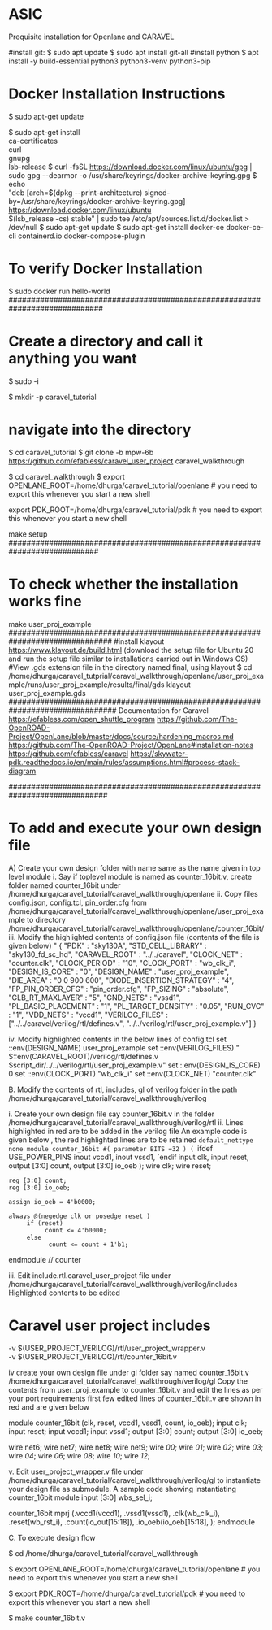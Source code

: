 # ASIC
Prequisite installation for Openlane and CARAVEL

#install git:
$ sudo apt update
$ sudo apt install git-all
#install python
$ apt install -y build-essential python3 python3-venv python3-pip
# Docker Installation Instructions 
 $ sudo apt-get update

 $ sudo apt-get install \
    ca-certificates \
    curl \
    gnupg \
    lsb-release
 $ curl -fsSL https://download.docker.com/linux/ubuntu/gpg | sudo gpg --dearmor -o /usr/share/keyrings/docker-archive-keyring.gpg
$ echo \
  "deb [arch=$(dpkg --print-architecture) signed-by=/usr/share/keyrings/docker-archive-keyring.gpg] https://download.docker.com/linux/ubuntu \
  $(lsb_release -cs) stable" | sudo tee /etc/apt/sources.list.d/docker.list > /dev/null
$ sudo apt-get update
$ sudo apt-get install docker-ce docker-ce-cli containerd.io docker-compose-plugin
# To verify Docker Installation
$ sudo docker run hello-world
#############################################################################
# Create a directory and call it anything you want

$ sudo -i 

$ mkdir -p caravel_tutorial

# navigate into the directory
$ cd caravel_tutorial
$ git clone -b mpw-6b https://github.com/efabless/caravel_user_project caravel_walkthrough

$ cd caravel_walkthrough
$ export OPENLANE_ROOT=/home/dhurga/caravel_tutorial/openlane # you need to export this whenever you start a new shell

export PDK_ROOT=/home/dhurga/caravel_tutorial/pdk # you need to export this whenever you start a new shell

make setup
############################################################################
# To check whether the installation works fine
make user_proj_example
###############################################################################
#install klayout
https://www.klayout.de/build.html
(download the setup file for Ubuntu 20 and run the setup file similar to installations carried out in Windows OS)
#View .gds extension file in the directory named final, using klayout
$ cd /home/dhurga/caravel_tutprial/caravel_walkthrough/openlane/user_proj_example/runs/user_proj_example/results/final/gds
klayout user_proj_example.gds
################################################################################
Documentation for Caravel 
https://efabless.com/open_shuttle_program
https://github.com/The-OpenROAD-Project/OpenLane/blob/master/docs/source/hardening_macros.md
https://github.com/The-OpenROAD-Project/OpenLane#installation-notes
https://github.com/efabless/caravel
https://skywater-pdk.readthedocs.io/en/main/rules/assumptions.html#process-stack-diagram

##############################################################################
# To add and execute your own design file
A) Create your own design folder with name same as the name given in top level module
i. Say if toplevel module is named as counter_16bit.v, create folder named counter_16bit under /home/dhurga/caravel_tutorial/caravel_walkthrough/openlane
ii. Copy files config.json, config.tcl, pin_order.cfg from /home/dhurga/caravel_tutorial/caravel_walkthrough/openlane/user_proj_example 
to directory
/home/dhurga/caravel_tutorial/caravel_walkthrough/openlane/counter_16bit/
iii. Modify the highlighted contents of config.json file (contents of the file is given below)
"
{
    "PDK"                      : "sky130A",
    "STD_CELL_LIBRARY"         : "sky130_fd_sc_hd",
    "CARAVEL_ROOT"             : "../../caravel",
    "CLOCK_NET"                : "counter.clk",
    "CLOCK_PERIOD"             : "10",
    "CLOCK_PORT"               : "wb_clk_i",
    "DESIGN_IS_CORE"           : "0",
    "DESIGN_NAME"              : "user_proj_example",
    "DIE_AREA"                 : "0 0 900 600",
    "DIODE_INSERTION_STRATEGY" : "4",
    "FP_PIN_ORDER_CFG"         : "pin_order.cfg",
    "FP_SIZING"                : "absolute",
    "GLB_RT_MAXLAYER"          : "5",
    "GND_NETS"                 : "vssd1",
    "PL_BASIC_PLACEMENT"       : "1",
    "PL_TARGET_DENSITY"        : "0.05",
    "RUN_CVC"                  : "1",
    "VDD_NETS"                 : "vccd1",
    "VERILOG_FILES"            : ["../../caravel/verilog/rtl/defines.v", "../../verilog/rtl/user_proj_example.v"]
}




iv. Modify highlighted contents in the below lines of config.tcl 
set ::env(DESIGN_NAME) user_proj_example
set ::env(VERILOG_FILES) "\
	$::env(CARAVEL_ROOT)/verilog/rtl/defines.v \
	$script_dir/../../verilog/rtl/user_proj_example.v"
set ::env(DESIGN_IS_CORE) 0
set ::env(CLOCK_PORT) "wb_clk_i"
set ::env(CLOCK_NET) "counter.clk"

B. Modify the contents of rtl, includes, gl of verilog folder in the path
/home/dhurga/caravel_tutorial/caravel_walkthrough/verilog

i. Create your own design file say counter_16bit.v in the folder
/home/dhurga/caravel_tutorial/caravel_walkthrough/verilog/rtl
ii. Lines highlighted in red are to be added in the verilog file
An example code is given below , the red highlighted lines are to be retained
`default_nettype none
module counter_16bit #(
       parameter BITS =32
) (
 `ifdef USE_POWER_PINS
    inout vccd1,
    inout vssd1,
    `endif
    input clk, 
    input reset,
    output [3:0] count,
    output [3:0] io_oeb
  );
    wire clk;
    wire reset;

    reg [3:0] count;
    reg [3:0] io_oeb;

    assign io_oeb = 4'b0000;

    always @(negedge clk or posedge reset )
         if (reset) 
              count <= 4'b0000;
         else
               count <= count + 1'b1;
endmodule // counter 

iii. Edit include.rtl.caravel_user_project file under
/home/dhurga/caravel_tutorial/caravel_walkthrough/verilog/includes
Highlighted contents to be edited

# Caravel user project includes
-v $(USER_PROJECT_VERILOG)/rtl/user_project_wrapper.v	     
-v $(USER_PROJECT_VERILOG)/rtl/counter_16bit.v

iv create your own design file under gl folder say named counter_16bit.v 
/home/dhurga/caravel_tutorial/caravel_walkthrough/verilog/gl
Copy the contents from user_proj_example to counter_16bit.v and edit the lines as per your port requirements
first few edited lines of counter_16bit.v are shown in red and are given below

module counter_16bit (clk,
    reset,
    vccd1,
    vssd1,
    count,
    io_oeb);
 input clk;
 input reset;
 input vccd1;
 input vssd1;
 output [3:0] count;
 output [3:0] io_oeb;

 wire net6;
 wire net7;
 wire net8;
 wire net9;
 wire _00_;
 wire _01_;
 wire _02_;
 wire _03_;
 wire _04_;
 wire _06_;
 wire _08_;
 wire _10_;
 wire _12_;



v. Edit user_project_wrapper.v file under
/home/dhurga/caravel_tutorial/caravel_walkthrough/verilog/gl
to instantiate your design file as submodule. A sample code showing instantiating counter_16bit module
input [3:0] wbs_sel_i;

counter_16bit mprj (.vccd1(vccd1),
    .vssd1(vssd1),
    .clk(wb_clk_i),
    .reset(wb_rst_i),
    .count(io_out[15:18]),
    .io_oeb(io_oeb[15:18],
    );
endmodule




C. To execute design flow 

$ cd /home/dhurga/caravel_tutorial/caravel_walkthrough

$ export OPENLANE_ROOT=/home/dhurga/caravel_tutorial/openlane # you need to export this whenever you start a new shell

$ export PDK_ROOT=/home/dhurga/caravel_tutorial/pdk # you need to export this whenever you start a new shell

$ make counter_16bit.v
